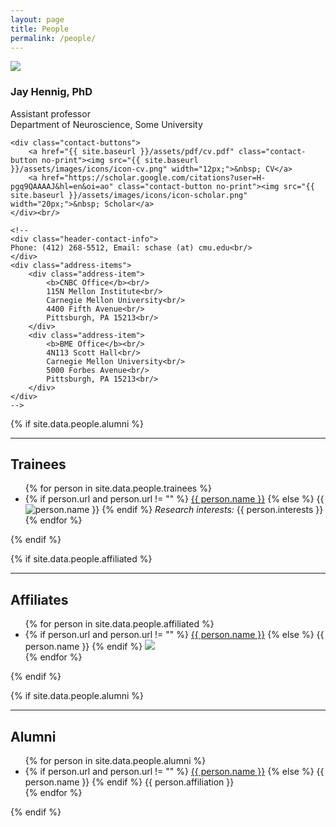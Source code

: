 ```yaml
---
layout: page
title: People
permalink: /people/
---
```


<div class="page-header">
	<img src="{{ site.baseurl }}/assets/images/people/jay.jpg" class="avatar no-print" itemprop="image">
	<h3 class="header-name" itemprop="name">Jay Hennig, PhD</h3>
	<div class="executive-summary" itemprop="description">
	Assistant professor<br/>
	Department of Neuroscience, Some University
	</div>

	<div class="contact-buttons">
		<a href="{{ site.baseurl }}/assets/pdf/cv.pdf" class="contact-button no-print"><img src="{{ site.baseurl }}/assets/images/icons/icon-cv.png" width="12px;">&nbsp; CV</a>
		<a href="https://scholar.google.com/citations?user=H-pgq9QAAAAJ&hl=en&oi=ao" class="contact-button no-print"><img src="{{ site.baseurl }}/assets/images/icons/icon-scholar.png" width="20px;">&nbsp; Scholar</a>
	</div><br/>

	<!--
	<div class="header-contact-info">
	Phone: (412) 268-5512, Email: schase (at) cmu.edu<br/>
	</div>
	<div class="address-items">
		<div class="address-item">
			<b>CNBC Office</b><br/>
			115N Mellon Institute<br/>
			Carnegie Mellon University<br/>
			4400 Fifth Avenue<br/>
			Pittsburgh, PA 15213<br/>
		</div>
		<div class="address-item">
			<b>BME Office</b><br/>
			4N113 Scott Hall<br/>
			Carnegie Mellon University<br/>
			5000 Forbes Avenue<br/>
			Pittsburgh, PA 15213<br/>
		</div>
	</div>
	-->
</div>

{% if site.data.people.alumni %}
<hr>
<h2>Trainees</h2>
<div class="resume-item">
	<ul class="person-item-list">
	{% for person in site.data.people.trainees %}
	  <li class="person-item">
	  	<span class="person-item-name">
		    {% if person.url and person.url != "" %}
		    	<a href="{{ person.url }}">{{ person.name }}</a>
		    {% else %}
		    	{{ person.name }}
		    {% endif %}
		</span>
	    <div style="float: left;">
	    	<img src="{{ person.image_path }}" class="person-item-img" onmouseover="this.src='{{ person.image_path_moustache }}'" onmouseout="this.src='{{ person.image_path }}'" />
	    </div>
	    <span class="person-item-interests"><i>Research interests:</i> {{ person.interests }}</span>
	    <div style="float: none; clear: both;"></div>
	  </li>
	{% endfor %}
	</ul>
</div>
{% endif %}

{% if site.data.people.affiliated %}
<hr>
<h2>Affiliates</h2>
<div class="resume-item">
	<ul class="person-item-list">
	{% for person in site.data.people.affiliated %}
	  <li class="person-item">
	  	<span class="person-item-name">
	    {% if person.url and person.url != "" %}
	    	<a href="{{ person.url }}">{{ person.name }}</a>
	    {% else %}
	    	{{ person.name }}
	    {% endif %}
		</span>
	    <img src="{{ person.image_path }}" class="person-item-img" onmouseover="this.src='{{ person.image_path_moustache }}'" onmouseout="this.src='{{ person.image_path }}'" />
	  </li>
	{% endfor %}
	</ul>
</div>
{% endif %}

{% if site.data.people.alumni %}
<hr>
<h2>Alumni</h2>
<div class="resume-item">
	<ul class="person-item-list">
	{% for person in site.data.people.alumni %}
	  <li class="person-item">
	  	<!-- <span class="person-item-name"> -->
	    {% if person.url and person.url != "" %}
	    	<a href="{{ person.url }}">{{ person.name }}</a>
	    {% else %}
	    	{{ person.name }}
	    {% endif %}
	    {{ person.affiliation }}
	    <!-- </span> -->
	  </li>
	{% endfor %}
	</ul>
</div>
{% endif %}
